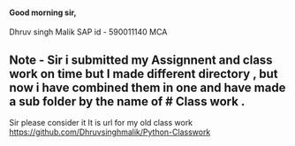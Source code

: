  #### Good morning sir,  
 Dhruv singh Malik SAP id - 590011140 MCA
 ## Note - Sir i submitted my Assignnent and class work on time but I made different directory , but now i have combined them in one and have made a sub folder by the name of # Class work .
 Sir please consider it
 It is url for my old class work https://github.com/Dhruvsinghmalik/Python-Classwork
